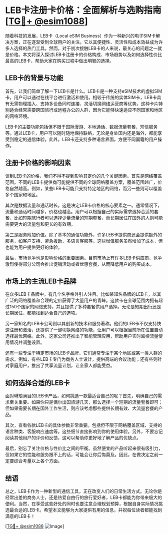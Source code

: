 # LEB卡注册卡价格：全面解析与选购指南[[TG💪+ @esim1088](https://t.me/s/esim1088)]

随着科技的发展，LEB卡（Local eSIM Business）作为一种新兴的电子SIM卡解决方案，正在逐渐受到全球用户的关注。它以其便捷性、灵活性和成本效益成为许多人选择的热门工具。然而，对于初次接触LEB卡的人来说，最关心的问题之一就是价格。本文将深入探讨LEB卡注册卡的价格构成、市场趋势以及如何选择性价比最高的LEB卡，帮助大家在购买过程中做出明智的选择。

## LEB卡的背景与功能

首先，让我们简单了解一下LEB卡是什么。LEB卡是一种支持eSIM技术的虚拟SIM卡，用户可以通过在线平台进行激活和使用。相较于传统的实体SIM卡，LEB卡具有无需物理插入、支持多设备同时连接、灵活切换网络运营商等优势。这种卡片特别适合经常需要跨国旅行或远程办公的人群，因为它能够快速适应不同国家和地区的网络环境。

LEB卡的主要功能包括但不限于国际漫游、本地通话、数据流量套餐、短信服务等。通过LEB卡，用户可以随时随地保持联络，无论是身处国内还是海外，都能享受到稳定的通信体验。此外，LEB卡还支持多种语言界面，方便不同国籍的用户操作。

## 注册卡价格的影响因素

谈到LEB卡的价格，我们不得不提到影响其定价的几个关键因素。首先是网络覆盖范围。不同的LEB卡提供商可能提供不同的全球网络覆盖方案，覆盖范围越广，价格自然越高。例如，某些LEB卡可能只支持特定地区的网络，而另一些则可以覆盖多个国家和地区。

其次是数据流量和通话时长。这是决定LEB卡价格的核心要素之一。通常情况下，流量和通话时间越多，价格也越高。用户可以根据自己的实际需求选择合适的套餐，比如短期旅行者可以选择少量流量的短期套餐，而长期居住在国外的人则可能需要更大的流量包和更长的有效期。

第三是服务附加价值。除了基本的通信功能外，许多LEB卡提供商还会提供额外的服务，如客户支持、紧急援助、多语言客服等。这些增值服务虽然增加了成本，但也能为用户提供更好的体验。

最后，市场竞争也是影响价格的重要因素。目前市场上有许多LEB卡供应商，竞争激烈使得部分公司会推出促销活动或者优惠套餐，从而降低用户的购买成本。

## 市场上的主流LEB卡品牌

在众多LEB卡品牌中，有几个名字格外引人注目。比如某知名品牌的LEB卡，以其广泛的网络覆盖和合理的定价获得了大量用户的青睐。这款卡在全球范围内拥有超过150个国家的网络支持，并且提供了多种套餐供用户选择。无论是短期出行还是长期居住，都能找到适合自己的选项。

另一家知名的LEB卡公司则以其创新的技术和服务著称。他们的LEB卡不仅支持快速注册和激活，还提供了一键切换网络的功能，让用户可以根据当前所在位置自动选择最优网络。此外，这家公司还推出了智能管理应用，帮助用户实时监控流量使用情况并调整设置。

还有一些专注于特定市场的LEB卡品牌，它们通常专注于某个地区或某一类人群的需求。例如，有些LEB卡专门为商务人士设计，提供高端的会议功能；还有些则针对家庭用户，推出了共享流量计划，让全家人都能受益。

## 如何选择合适的LEB卡

面对琳琅满目的LEB卡产品，如何挑选一款最适合自己的呢？首先，明确自己的需求至关重要。如果你只是偶尔出国旅游几天，那么选择一个短期的流量套餐即可；但如果需要长期在国外工作生活，则应该考虑那些提供长期有效、大流量套餐的产品。

其次，查看各款LEB卡的具体参数非常重要。包括但不限于网络覆盖区域、支持的语言种类、客服响应速度等。这些细节直接影响到你的使用体验。另外，不要忘记阅读其他用户的评价和反馈，这可以帮助你更好地了解产品的优缺点。

最后，别忘了关注价格与性价比之间的平衡。虽然便宜的产品听起来很有吸引力，但如果它的性能和服务跟不上的话，可能会让你后悔莫及。因此，在做决定之前一定要综合考量以上各个方面。

## 结语

总之，LEB卡作为一种新型的通信工具，正在改变人们的日常生活方式。无论你是经常出差的商务人士，还是热爱自由行的旅行爱好者，LEB卡都能为你带来极大的便利。当然，在享受这些好处的同时也要注意合理规划预算，根据自身实际情况挑选最合适的LEB卡。希望本文能够为大家提供有用的信息，并祝每位读者都能找到满意的LEB卡！

[[TG💪+ @esim1088](https://t.me/s/esim1088) ![Image](https://i.postimg.cc/4NQfJmqS/Snipaste-2025-05-13-00-14-12.png)]